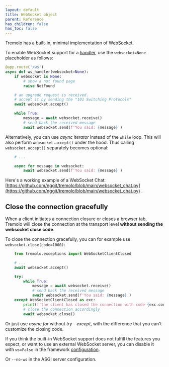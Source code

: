 ```yaml
---
layout: default
title: WebSocket object
parent: Reference
has_children: false
has_toc: false
---
```


Tremolo has a built-in, minimal implementation of [WebSocket](https://en.wikipedia.org/wiki/WebSocket).

To enable WebSocket support for a [handler](/tremolo-docs/handlers.html), use the `websocket=None` placeholder as follows:

```python
@app.route('/ws')
async def ws_handler(websocket=None):
    if websocket is None:
        # show a not found page
        raise NotFound

    # an upgrade request is received.
    # accept it by sending the "101 Switching Protocols"
    await websocket.accept()

    while True:
        message = await websocket.receive()
        # send back the received message
        await websocket.send(f'You said: {message}')
```

Alternatively, you can use *async iterator* instead of the `while` loop. This will also perform `websocket.accept()` under the hood. Thus calling `websocket.accept()` separately becomes optional:
```python
    # ...

    async for message in websocket:
        await websocket.send(f'You said: {message}')
```

Here's a working example of a WebSocket Chat: [https://github.com/nggit/tremolo/blob/main/websocket_chat.py](https://github.com/nggit/tremolo/blob/main/websocket_chat.py) .

## Close the connection gracefully
When a client initiates a connection closure or closes a browser tab, Tremolo will close the connection at the transport level **without sending the websocket close code**.

To close the connection gracefully, you can for example use `websocket.close(code=1000)`:

```python
    from tremolo.exceptions import WebSocketClientClosed

    # ...
    await websocket.accept()

    try:
        while True:
            message = await websocket.receive()
            # send back the received message
            await websocket.send(f'You said: {message}')
    except WebSocketClientClosed as exc:
        print(f'the client has closed the connection with code {exc.code}')
        # close the connection accordingly
        await websocket.close()
```

Or just use *async for* without *try - except*, with the difference that you can't customize the closing code.

If you think the built-in WebSocket support does not fulfill the features you expect, or want to use an external WebSocket server, you can disable it with `ws=False` in the framework [configuration](/tremolo-docs/configuration.html#ws).

Or `--no-ws` in the ASGI server configuration.
